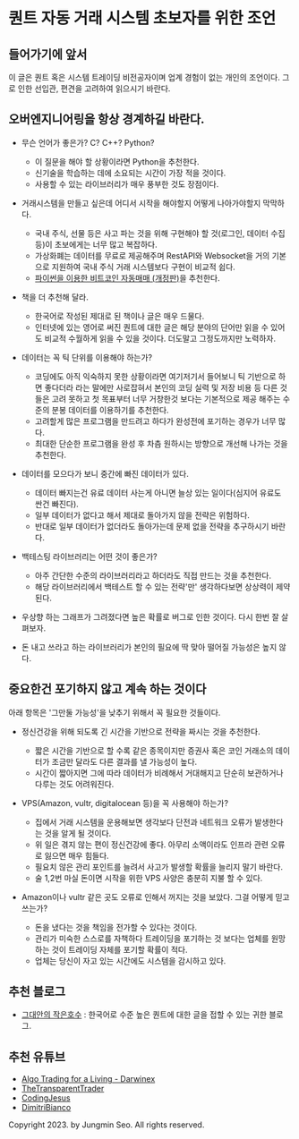 # 퀀트 자동 거래 시스템 초보자를 위한 조언

## 들어가기에 앞서

이 글은 퀀트 혹은 시스템 트레이딩 비전공자이며 업계 경험이 없는 개인의 조언이다. 그로 인한 선입관, 편견을 고려하여 읽으시기 바란다. 

## 오버엔지니어링을 항상 경계하길 바란다.

* 무슨 언어가 좋은가? C? C++? Python?
  * 이 질문을 해야 할 상황이라면 Python을 추천한다.
  * 신기술을 학습하는 데에 소요되는 시간이 가장 적을 것이다.
  * 사용할 수 있는 라이브러리가 매우 풍부한 것도 장점이다.

* 거래시스템을 만들고 싶은데 어디서 시작을 해야할지 어떻게 나아가야할지 막막하다.
  * 국내 주식, 선물 등은 사고 파는 것을 위해 구현해야 할 것(로그인, 데이터 수집 등)이 초보에게는 너무 많고 복잡하다.
  * 가상화폐는 데이터를 무료로 제공해주며 RestAPI와 Websocket을 거의 기본으로 지원하여 국내 주식 거래 시스템보다 구현이 비교적 쉽다.
  * [파이썬을 이용한 비트코인 자동매매 (개정판)](https://wikidocs.net/book/1665)을 추천한다. 

* 책을 더 추천해 달라.
  * 한국어로 작성된 제대로 된 책이나 글은 매우 드물다. 
  * 인터넷에 있는 영어로 써진 퀀트에 대한 글은 해당 분야의 단어만 읽을 수 있어도 비교적 수월하게 읽을 수 있을 것이다. 더도말고 그정도까지만 노력하자.

* 데이터는 꼭 틱 단위를 이용해야 하는가?
  * 코딩에도 아직 익숙하지 못한 상황이라면 여기저기서 들어보니 틱 기반으로 하면 좋다더라 라는 말에만 사로잡혀서 본인의 코딩 실력 및 저장 비용 등 다른 것들은 고려 못하고 첫 목표부터 너무 거창한것 보다는 기본적으로 제공 해주는 수준의 분봉 데이터를 이용하기를 추천한다.
  * 고려할게 많은 프로그램을 만드려고 하다가 완성전에 포기하는 경우가 너무 많다.
  * 최대한 단순한 프로그램을 완성 후 차츰 원하시는 방향으로 개선해 나가는 것을 추천한다.

* 데이터를 모으다가 보니 중간에 빠진 데이터가 있다.
  * 데이터 빠지는건 유료 데이터 사는게 아니면 늘상 있는 일이다(심지어 유료도 싼건 빠진다).
  * 일부 데이터가 없다고 해서 제대로 돌아가지 않을 전략은 위험하다.
  * 반대로 일부 데이터가 없더라도 돌아가는데 문제 없을 전략을 추구하시기 바란다.

* 백테스팅 라이브러리는 어떤 것이 좋은가?
  * 아주 간단한 수준의 라이브러리라고 하더라도 직접 만드는 것을 추천한다.
  * 해당 라이브러리에서 백테스트 할 수 있는 전략'만' 생각하다보면 상상력이 제약된다.

* 우상향 하는 그래프가 그려졌다면 높은 확률로 버그로 인한 것이다. 다시 한번 잘 살펴보자.

* 돈 내고 쓰라고 하는 라이브러리가 본인의 필요에 딱 맞아 떨어질 가능성은 높지 않다.

## 중요한건 포기하지 않고 계속 하는 것이다

아래 항목은 '그만둘 가능성'을 낮추기 위해서 꼭 필요한 것들이다.

* 정신건강을 위해 되도록 긴 시간을 기반으로 전략을 짜시는 것을 추천한다.
  * 짧은 시간을 기반으로 할 수록 같은 종목이지만 증권사 혹은 코인 거래소의 데이터가 조금만 달라도 다른 결과를 낼 가능성이 높다.
  * 시간이 짧아지면 그에 따라 데이터가 비례해서 거대해지고 단순히 보관하거나 다루는 것도 어려워진다.

* VPS(Amazon, vultr, digitalocean 등)을 꼭 사용해야 하는가?
  * 집에서 거래 시스템을 운용해보면 생각보다 단전과 네트워크 오류가 발생한다는 것을 알게 될 것이다.
  * 위 일은 겪지 않는 편이 정신건강에 좋다. 아무리 소액이라도 인프라 관련 오류로 잃으면 매우 힘들다.
  * 필요치 않은 관리 포인트를 늘려서 사고가 발생할 확률을 늘리지 말기 바란다.
  * 술 1,2번 마실 돈이면 시작을 위한 VPS 사양은 충분히 지불 할 수 있다. 

* Amazon이나 vultr 같은 곳도 오류로 인해서 꺼지는 것을 보았다. 그걸 어떻게 믿고 쓰는가?
  * 돈을 냈다는 것을 책임을 전가할 수 있다는 것이다. 
  * 관리가 미숙한 스스로를 자책하다 트레이딩을 포기하는 것 보다는 업체를 원망하는 것이 트레이딩 자체를 포기할 확률이 적다.
  * 업체는 당신이 자고 있는 시간에도 시스템을 감시하고 있다.

## 추천 블로그
  * [그대안의 작은호수](https://smallake.kr/) : 한국어로 수준 높은 퀀트에 대한 글을 접할 수 있는 귀한 블로그.

## 추천 유튜브
  * [Algo Trading for a Living - Darwinex](https://youtube.com/playlist?list=PLv-cA-4O3y96b0gk8x3yPbqVM2gqafZAw)
  * [TheTransparentTrader](https://www.youtube.com/@TheTransparentTrader)
  * [CodingJesus](https://www.youtube.com/@CodingJesus)
  * [DimitriBianco](https://www.youtube.com/@DimitriBianco)

Copyright 2023. by Jungmin Seo. All rights reserved.

